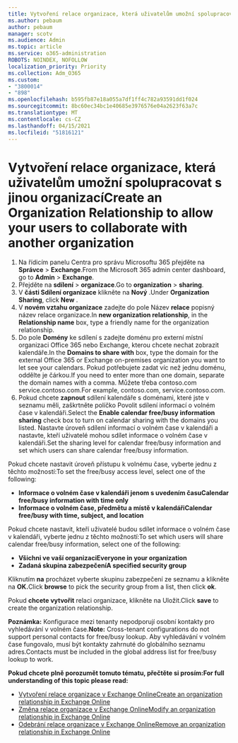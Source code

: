 ```yaml
---
title: Vytvoření relace organizace, která uživatelům umožní spolupracovat s jinou organizací
ms.author: pebaum
author: pebaum
manager: scotv
ms.audience: Admin
ms.topic: article
ms.service: o365-administration
ROBOTS: NOINDEX, NOFOLLOW
localization_priority: Priority
ms.collection: Adm_O365
ms.custom:
- "3800014"
- "898"
ms.openlocfilehash: b595fb87e18a055a7df1ff4c782a93591dd1f024
ms.sourcegitcommit: 8bc60ec34bc1e40685e3976576e04a2623f63a7c
ms.translationtype: MT
ms.contentlocale: cs-CZ
ms.lasthandoff: 04/15/2021
ms.locfileid: "51816121"
---
```

# <a name="create-an-organization-relationship-to-allow-your-users-to-collaborate-with-another-organization"></a><span data-ttu-id="6de50-102">Vytvoření relace organizace, která uživatelům umožní spolupracovat s jinou organizací</span><span class="sxs-lookup"><span data-stu-id="6de50-102">Create an Organization Relationship to allow your users to collaborate with another organization</span></span>

1. <span data-ttu-id="6de50-103">Na řídicím panelu Centra pro správu Microsoftu 365 přejděte na **Správce**  >  **Exchange**.</span><span class="sxs-lookup"><span data-stu-id="6de50-103">From the Microsoft 365 admin center dashboard, go to **Admin** > **Exchange**.</span></span>
2. <span data-ttu-id="6de50-104">Přejděte na **sdílení**  >  **organizace**.</span><span class="sxs-lookup"><span data-stu-id="6de50-104">Go to **organization** > **sharing**.</span></span>
3. <span data-ttu-id="6de50-105">V **části Sdílení organizace** klikněte na **Nový** .</span><span class="sxs-lookup"><span data-stu-id="6de50-105">Under **Organization Sharing**, click **New** .</span></span>
4. <span data-ttu-id="6de50-106">V **novém vztahu organizace** zadejte do pole Název **relace** popisný název relace organizace.</span><span class="sxs-lookup"><span data-stu-id="6de50-106">In **new organization relationship**, in the **Relationship name** box, type a friendly name for the organization relationship.</span></span>
5. <span data-ttu-id="6de50-107">Do pole **Domény** ke sdílení s zadejte doménu pro externí místní organizaci Office 365 nebo Exchange, kterou chcete nechat zobrazit kalendáře.</span><span class="sxs-lookup"><span data-stu-id="6de50-107">In the **Domains to share with** box, type the domain for the external Office 365 or Exchange on-premises organization you want to let see your calendars.</span></span> <span data-ttu-id="6de50-108">Pokud potřebujete zadat víc než jednu doménu, oddělte je čárkou.</span><span class="sxs-lookup"><span data-stu-id="6de50-108">If you need to enter more than one domain, separate the domain names with a comma.</span></span> <span data-ttu-id="6de50-109">Můžete třeba contoso.com service.contoso.com.</span><span class="sxs-lookup"><span data-stu-id="6de50-109">For example, contoso.com, service.contoso.com.</span></span>
6. <span data-ttu-id="6de50-110">Pokud chcete **zapnout** sdílení kalendáře s doménami, které jste v seznamu měli, zaškrtněte políčko Povolit sdílení informací o volném čase v kalendáři.</span><span class="sxs-lookup"><span data-stu-id="6de50-110">Select the **Enable calendar free/busy information sharing** check box to turn on calendar sharing with the domains you listed.</span></span> <span data-ttu-id="6de50-111">Nastavte úroveň sdílení informací o volném čase v kalendáři a nastavte, kteří uživatelé mohou sdílet informace o volném čase v kalendáři.</span><span class="sxs-lookup"><span data-stu-id="6de50-111">Set the sharing level for calendar free/busy information and set which users can share calendar free/busy information.</span></span>  

<span data-ttu-id="6de50-112">Pokud chcete nastavit úroveň přístupu k volnému čase, vyberte jednu z těchto možností:</span><span class="sxs-lookup"><span data-stu-id="6de50-112">To set the free/busy access level, select one of the following:</span></span>

- <span data-ttu-id="6de50-113">**Informace o volném čase v kalendáři jenom s uvedením času**</span><span class="sxs-lookup"><span data-stu-id="6de50-113">**Calendar free/busy information with time only**</span></span>
- <span data-ttu-id="6de50-114">**Informace o volném čase, předmětu a místě v kalendáři**</span><span class="sxs-lookup"><span data-stu-id="6de50-114">**Calendar free/busy with time, subject, and location**</span></span>  

 <span data-ttu-id="6de50-115">Pokud chcete nastavit, kteří uživatelé budou sdílet informace o volném čase v kalendáři, vyberte jednu z těchto možností:</span><span class="sxs-lookup"><span data-stu-id="6de50-115">To set which users will share calendar free/busy information, select one of the following:</span></span>

- <span data-ttu-id="6de50-116">**Všichni ve vaší organizaci**</span><span class="sxs-lookup"><span data-stu-id="6de50-116">**Everyone in your organization**</span></span>
- <span data-ttu-id="6de50-117">**Zadaná skupina zabezpečení**</span><span class="sxs-lookup"><span data-stu-id="6de50-117">**A specified security group**</span></span>  

<span data-ttu-id="6de50-118">Kliknutím **na** procházet vyberte skupinu zabezpečení ze seznamu a klikněte na **OK.**</span><span class="sxs-lookup"><span data-stu-id="6de50-118">Click **browse** to pick the security group from a list, then click **ok**.</span></span>

<span data-ttu-id="6de50-119">Pokud **chcete vytvořit** relaci organizace, klikněte na Uložit.</span><span class="sxs-lookup"><span data-stu-id="6de50-119">Click **save** to create the organization relationship.</span></span>  

<span data-ttu-id="6de50-120">**Poznámka:** Konfigurace mezi tenanty nepodporují osobní kontakty pro vyhledávání v volném čase.</span><span class="sxs-lookup"><span data-stu-id="6de50-120">**Note:** Cross-tenant configurations do not support personal contacts for free/busy lookup.</span></span> <span data-ttu-id="6de50-121">Aby vyhledávání v volném čase fungovalo, musí být kontakty zahrnuté do globálního seznamu adres.</span><span class="sxs-lookup"><span data-stu-id="6de50-121">Contacts must be included in the global address list for free/busy lookup to work.</span></span>

<span data-ttu-id="6de50-122">**Pokud chcete plně porozumět tomuto tématu, přečtěte si prosím:**</span><span class="sxs-lookup"><span data-stu-id="6de50-122">**For full understanding of this topic please read:**</span></span>

- [<span data-ttu-id="6de50-123">Vytvoření relace organizace v Exchange Online</span><span class="sxs-lookup"><span data-stu-id="6de50-123">Create an organization relationship in Exchange Online</span></span>](https://docs.microsoft.com/exchange/sharing/organization-relationships/create-an-organization-relationship)
- [<span data-ttu-id="6de50-124">Změna relace organizace v Exchange Online</span><span class="sxs-lookup"><span data-stu-id="6de50-124">Modify an organization relationship in Exchange Online</span></span>](https://docs.microsoft.com/exchange/sharing/organization-relationships/modify-an-organization-relationship)
- [<span data-ttu-id="6de50-125">Odebrání relace organizace v Exchange Online</span><span class="sxs-lookup"><span data-stu-id="6de50-125">Remove an organization relationship in Exchange Online</span></span>](https://docs.microsoft.com/exchange/sharing/organization-relationships/remove-an-organization-relationship)
